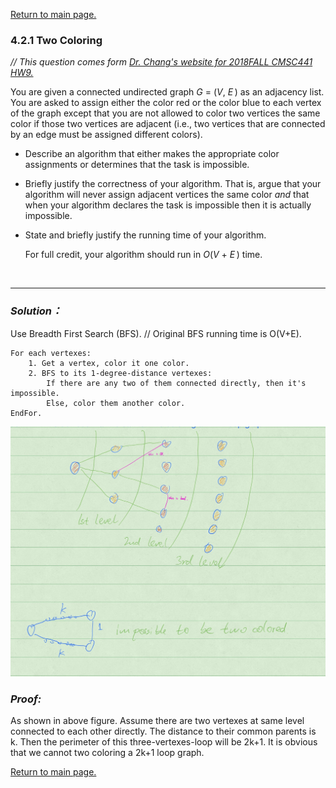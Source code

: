 <a href="../../README.md#4.2.1">Return to main page.</a>

### 4.2.1 Two Coloring

<i>// This question comes form <a href="https://www.csee.umbc.edu/~chang/cs441/hw/hw9.shtml">Dr. Chang's website for 2018FALL CMSC441 HW9. </a> </i>

<P>
You are given a connected undirected graph <i>G</i> = (<i>V</i>,
<i>E</i>&thinsp;) as an adjacency list.  You are asked to assign either the
color red or the color blue to each vertex of the graph except that you
are not allowed to color two vertices the same color if those two
vertices are adjacent (i.e., two vertices that are connected by
an edge must be assigned different colors).


<UL>
<P><LI>
Describe an algorithm that either makes the appropriate color assignments or 
determines that the task is impossible.

<P><LI>
Briefly justify the correctness of your algorithm. That is, argue that
your algorithm will never assign adjacent vertices the same color
<i>and</i> that when your algorithm declares the task is impossible then
it is actually impossible.

<P><LI>
State and briefly justify the running time of your algorithm.

For full credit, your algorithm should run in <i>O</i>(<i>V</i> &plus;
<i>E</i>&thinsp;) time.
</UL>

<BR><HR>

### ***Solution：***

Use Breadth First Search (BFS). // Original BFS running time is O(V+E).
```
For each vertexes:
    1. Get a vertex, color it one color. 
    2. BFS to its 1-degree-distance vertexes:
        If there are any two of them connected directly, then it's impossible. 
        Else, color them another color. 
EndFor. 
```

<img src="graph_2color.jpg">

### ***Proof:***
As shown in above figure. Assume there are two vertexes at same level connected to each other directly. The distance to their common parents is k. Then the perimeter of this three-vertexes-loop will be 2k+1. It is obvious that we cannot two coloring a 2k+1 loop graph.

<a href="../../README.md#4.2.1">Return to main page.</a>
